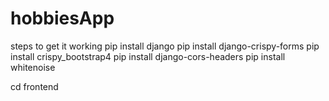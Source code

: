 # hobbiesApp

steps to get it working 
pip install django
pip install django-crispy-forms
pip install crispy_bootstrap4
pip install django-cors-headers
pip install whitenoise


cd frontend